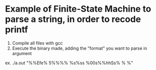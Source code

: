 # Example of Finite-State Machine to parse a string, in order to recode printf

1. Compile all files with gcc
2. Execute the binary made, adding the "format" you want to parse in argument

ex. ./a.out "%%Efe% 5%%%% %s%ss %00s%%hhSs% % %"